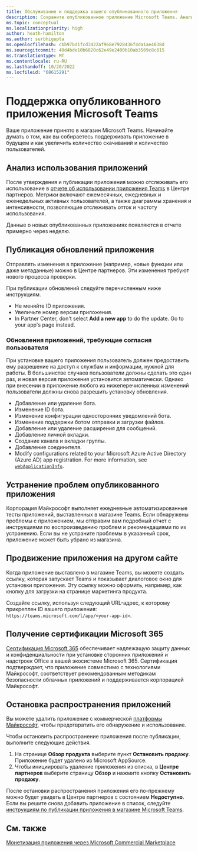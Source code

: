```yaml
---
title: Обслуживание и поддержка вашего опубликованного приложения
description: Сохраните опубликованное приложение Microsoft Teams. Анализ использования приложения, публикация обновлений, повышение уровня приложения, завершение сертификации Microsoft 365.
ms.topic: conceptual
ms.localizationpriority: high
author: heath-hamilton
ms.author: surbhigupta
ms.openlocfilehash: cbb97bd1fcd3422af968e7928436f4da1ae4038d
ms.sourcegitcommit: 40d4bde10b6820c62e49e2400b10ab3569c8c815
ms.translationtype: MT
ms.contentlocale: ru-RU
ms.lasthandoff: 10/20/2022
ms.locfileid: "68615291"
---
```

# <a name="maintain-your-published-microsoft-teams-app"></a>Поддержка опубликованного приложения Microsoft Teams

Ваше приложение принято в магазин Microsoft Teams. Начинайте думать о том, как вы собираетесь поддерживать приложение в будущем и как увеличить количество скачиваний и количество пользователей.

## <a name="analyze-app-usage"></a>Анализ использования приложений

После утверждения и публикации приложения можно отслеживать его использование в [отчете об использовании приложения Teams](/office/dev/store/teams-apps-usage) в Центре партнеров. Метрики включают ежемесячных, ежедневных и еженедельных активных пользователей, а также диаграммы хранения и интенсивности, позволяющие отслеживать отток и частоту использования.

Данные о новых опубликованных приложениях появляются в отчете примерно через неделю.

## <a name="publish-updates-to-your-app"></a>Публикация обновлений приложения

Отправлять изменения в приложение (например, новые функции или даже метаданные) можно в Центре партнеров. Эти изменения требуют нового процесса проверки.

При публикации обновлений следуйте перечисленным ниже инструкциям.

* Не меняйте ID приложения.
* Увеличьте номер версии приложения.
* In Partner Center, don't select **Add a new app** to do the update. Go to your app's page instead.

### <a name="app-updates-requiring-user-consent"></a>Обновления приложений, требующие согласия пользователя

При установке вашего приложения пользователь должен предоставить ему разрешение на доступ к службам и информации, нужной для работы. В большинстве случаев пользователи должны сделать это один раз, и новая версия приложения установится автоматически.
Однако при внесении в приложение любого из нижеперечисленных изменений пользователи должны снова разрешить установку обновления.

* Добавление или удаление бота.
* Изменение ID бота.
* Изменение конфигурации односторонних уведомлений бота.
* Изменение поддержки ботом отправки и загрузки файлов.
* Добавление или удаление расширения для сообщений.
* Добавление личной вкладки.
* Создание канала и вкладки группы.
* Добавление соединителя.
* Modify configurations related to your Microsoft Azure Active Directory (Azure AD) app registration. For more information, see [`webApplicationInfo`](~/resources/schema/manifest-schema.md#webapplicationinfo).

## <a name="fix-issues-with-your-published-app"></a>Устранение проблем опубликованного приложения

Корпорация Майкрософт выполняет ежедневные автоматизированные тесты приложений, выставленных в магазине Teams. Если обнаружены проблемы с приложением, мы отправим вам подробный отчет с инструкциями по воспроизведению проблем и рекомендациями по их устранению. Если вы не устраните проблемы в указанный срок, приложение может быть убрано из магазина.

## <a name="promote-your-app-on-another-site"></a>Продвижение приложения на другом сайте

Когда приложение выставлено в магазине Teams, вы можете создать ссылку, которая запускает Teams и показывает диалоговое окно для установки приложения. Эту ссылку можно оформить, например, как кнопку для загрузки на странице маркетинга продукта.

Создайте ссылку, используя следующий URL-адрес, к которому прикреплен ID вашего приложения: `https://teams.microsoft.com/l/app/<your-app-id>`.

## <a name="complete-microsoft-365-certification"></a>Получение сертификации Microsoft 365

[Сертификация Microsoft 365](/microsoft-365-app-certification/docs/certification) обеспечивает надлежащую защиту данных и конфиденциальности при установке сторонних приложений и надстроек Office в вашей экосистеме Microsoft 365. Сертификация подтверждает, что приложение совместимо с технологиями Майкрософт, соответствует рекомендованным методикам безопасности облачных приложений и поддерживается корпорацией Майкрософт.

## <a name="stop-app-distribution"></a>Остановка распространения приложений

Вы можете удалить приложение с коммерческой [платформы Майкрософт](/azure/marketplace/overview), чтобы предотвратить его обнаружение и использование.

Чтобы остановить распространение приложения после публикации, выполните следующие действия.

1. На странице **Обзор продукта** выберите пункт **Остановить продажу**. Приложение будет удалено из Microsoft AppSource.
1. Чтобы инициировать удаление приложения из списка, в **Центре партнеров** выберите страницу **Обзор** и нажмите кнопку **Остановить продажу**.

После остановки распространения приложения его по-прежнему можно будет увидеть в Центре партнеров с состоянием **Недоступно**. Если вы решите снова добавить приложение в список, следуйте [инструкциям по публикации приложения в магазине Microsoft Teams](../publish.md).

## <a name="see-also"></a>См. также

[Монетизация приложения через Microsoft Commercial Marketplace](/office/dev/store/monetize-addins-through-microsoft-commercial-marketplace)
